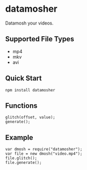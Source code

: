 # datamosher
Datamosh your videos.

## Supported File Types

* mp4
* mkv
* avi

## Quick Start

    npm install datamosher

## Functions

    glitch(offset, value);
    generate();

## Example
    
    var dmosh = require("datamosher");
    var file = new dmosh("video.mp4");
    file.glitch();
    file.generate();
